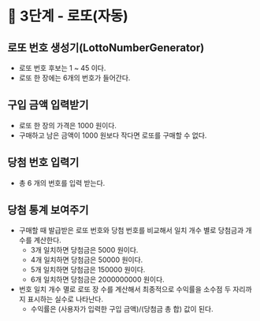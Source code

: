 # 🚀 3단계 - 로또(자동)

## 로또 번호 생성기(LottoNumberGenerator)

- 로또 번호 후보는 1 ~ 45 이다.
- 로또 한 장에는 6개의 번호가 들어간다.

## 구입 금액 입력받기

- 로또 한 장의 가격은 1000 원이다.
- 구매하고 남은 금액이 1000 원보다 작다면 로또를 구매할 수 없다.

## 당첨 번호 입력기

- 총 6 개의 번호를 입력 받는다.

## 당첨 통계 보여주기

- 구매할 때 발급받은 로또 번호와 당첨 번호를 비교해서 일치 개수 별로 당첨금과 개수를 계산한다.
    - 3개 일치하면 당첨금은 5000 원이다.
    - 4개 일치하면 당첨금은 50000 원이다.
    - 5개 일치하면 당첨금은 150000 원이다.
    - 6개 일치하면 당첨금은 2000000000 원이다.
- 번호 일치 개수 멸로 로또 장 수를 계산해서 최종적으로 수익률을 소수점 두 자리까지 표시하는 실수로 나타난다.
    - 수익률은 (사용자가 입력한 구입 금액)/(당첨금 총 합) 값이 된다.


